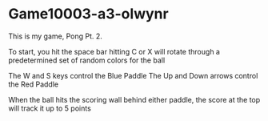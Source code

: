 # Game10003-a3-olwynr

This is my game, Pong Pt. 2.

To start, you hit the space bar
hitting C or X will rotate through a predetermined set of random colors for the ball

The W and S keys control the Blue Paddle
The Up and Down arrows control the Red Paddle

When the ball hits the scoring wall behind either paddle, the score at the top will track it up to 5 points

